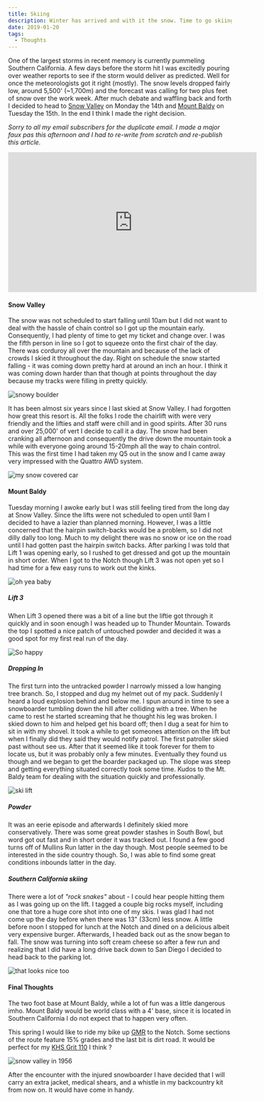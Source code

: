 ```yaml
---
title: Skiing
description: Winter has arrived and with it the snow. Time to go skiing...
date: 2019-01-20
tags:
  - Thoughts
---
```

<p>One of the largest storms in recent memory is currently pummeling Southern California. A few days before the storm hit I was excitedly pouring over weather reports to see if the storm would deliver as predicted. Well for once the meteorologists got it right (mostly). The snow levels dropped fairly low, around 5,500' (~1,700m) and the forecast was calling for two plus feet of snow over the work week. After much debate and waffling back and forth I decided to head to <a rel="noreferrer noopener" aria-label="Snow Valley (opens in a new tab)" href="https://snow-valley.com" target="_blank">Snow Valley</a> on Monday the 14th and <a rel="noreferrer noopener" aria-label="Mount Baldy (opens in a new tab)" href="https://winter.mtbaldyresort.com" target="_blank">Mount Baldy</a> on Tuesday the 15th. In the end I think I made the right decision.</p>

<p><em>Sorry to all my email subscribers for the duplicate email. I made a major faux pas this afternoon and I had to re-write from scratch and re-publish this article. </em></p>

<div><iframe src="https://www.youtube.com/embed/97Izw9vFb8E" allow="accelerometer; autoplay; encrypted-media; gyroscope; picture-in-picture" allowfullscreen="" width="560" height="315" frameborder="0"></iframe></div>

<h4>Snow Valley</h4>

<p>The snow was not scheduled to start falling until 10am but I did not want to deal with the hassle of chain control so I got up the mountain early. Consequently, I had plenty of time to get my ticket and change over. I was the fifth person in line so I got to squeeze onto the first chair of the day. There was corduroy all over the mountain and because of the lack of crowds I skied it throughout the day. Right on schedule the snow started falling - it was coming down pretty hard at around an inch an hour. I think it was coming down harder than that though at points throughout the day because my tracks were filling in pretty quickly.</p>

<img src="https://macadam-grinding-photos.s3.us-west-2.amazonaws.com/Skiing/skiing-southern+california-big+bear-mount+baldy-resort+skiing-side+country+skiing-boulder.jpg" alt="snowy boulder" class="blogImages" />

<p>It has been almost six years since I last skied at Snow Valley. I had forgotten how great this resort is. All the folks I rode the chairlift with were very friendly and the lifties and staff were chill and in good spirits. After 30 runs and over 25,000' of vert I decide to call it a day. The snow had been cranking all afternoon and consequently the drive down the mountain took a while with everyone going around 15-20mph all the way to chain control. This was the first time I had taken my Q5 out in the snow and I came away very impressed with the Quattro AWD system.</p>

<img src="https://macadam-grinding-photos.s3.us-west-2.amazonaws.com/Skiing/skiing-southern+california-big+bear-mount+baldy-resort+skiing-side+country+skiing-audi.jpg" alt="my snow covered car" class="blogImages" />

<h4>Mount Baldy</h4>

<p>Tuesday morning I awoke early but I was still feeling tired from the long day at Snow Valley. Since the lifts were not scheduled to open until 9am I decided to have a lazier than planned morning. However, I was a little concerned that the hairpin switch-backs would be a problem, so I did not dilly dally too long. Much to my delight there was no snow or ice on the road until I had gotten past the hairpin switch backs. After parking I was told that Lift 1 was opening early, so I rushed to get dressed and got up the mountain in short order. When I got to the Notch though Lift 3 was not open yet so I had time for a few easy runs to work out the kinks.</p>

<img src="https://macadam-grinding-photos.s3.us-west-2.amazonaws.com/Skiing/skiing-southern+california-big+bear-mount+baldy-resort+skiing-side+country+skiing-deep.jpg" alt="oh yea baby" class="blogImages" />

<h5>Lift 3</h5>

<p>When Lift 3 opened there was a bit of a line but the liftie got through it quickly and in soon enough I was headed up to Thunder Mountain. Towards the top I spotted a nice patch of untouched powder and decided it was a good spot for my first real run of the day.</p>

<img src="https://macadam-grinding-photos.s3.us-west-2.amazonaws.com/Skiing/skiing-southern+california-big+bear-mount+baldy-resort+skiing-side+country+skiing-ladder.jpg" alt="So happy" class="blogImages" />

<h5>Dropping In</h5>

<p>The first turn into the untracked powder I narrowly missed a low hanging tree branch. So, I stopped and dug my helmet out of my pack. Suddenly I heard a loud explosion behind and below me. I spun around in time to see a snowboarder tumbling down the hill after colliding with a tree. When he came to rest he started screaming that he thought his leg was broken. I skied down to him and helped get his board off; then I dug a seat for him to sit in with my shovel. It took a while to get someones attention on the lift but when I finally did they said they would notify patrol. The first patroller skied past without see us. After that it seemed like it took forever for them to locate us, but it was probably only a few minutes. Eventually they found us though and we began to get the boarder packaged up. The slope was steep and getting everything situated correctly took some time. Kudos to the Mt. Baldy team for dealing with the situation quickly and professionally.  </p>

<img src="https://macadam-grinding-photos.s3.us-west-2.amazonaws.com/Skiing/skiing-southern+california-big+bear-mount+baldy-resort+skiing-side+country+skiing-the+notch.jpg" alt="ski lift" class="blogImages" />

<h5>Powder</h5>

<p>It was an eerie episode and afterwards I definitely skied more conservatively. There was some great powder stashes in South Bowl, but word got out fast and in short order it was tracked out. I found a few good turns off of Mullins Run latter in the day though. Most people seemed to be interested in the side country though. So, I was able to find some great conditions inbounds latter in the day. </p>

<h5>Southern California skiing</h5>

<p>There were a lot of <em>"rock snakes" </em>about - I could hear people hitting them as I was going up on the lift. I tagged a couple big rocks myself, including one that tore a huge core shot into one of my skis. I was glad I had not come up the day before when there was 13" (33cm) less snow. A little before noon I stopped for lunch at the Notch and dined on a delicious albeit very expensive burger. Afterwards, I headed back out as the snow began to fall. The snow was turning into soft cream cheese so after a few run and realizing that I did have a long drive back down to San Diego I decided to head back to the parking lot.</p>

<img src="https://macadam-grinding-photos.s3.us-west-2.amazonaws.com/Skiing/skiing-southern+california-big+bear-mount+baldy-resort+skiing-side+country+skiing-wow.jpg" alt="that looks nice too" class="blogImages" />

<h4>Final Thoughts</h4>

<p>The two foot base at Mount Baldy, while a lot of fun was a little dangerous imho. Mount Baldy would be world class with a 4' base, since it is located in Southern California I do not expect that to happen very often. </p>

<p>This spring I would like to ride my bike up <a rel="noreferrer noopener" href="https://macadamgrinding.com/glendora-mountain-road/" target="_blank">GMR</a> to the Notch. Some sections of the route feature 15% grades and the last bit is dirt road. It would be perfect for my <a rel="noreferrer noopener" href="https://macadamgrinding.com/khs-grit-110/" target="_blank">KHS Grit 110</a> I think ?</p>

<img src="https://macadam-grinding-photos.s3.us-west-2.amazonaws.com/Skiing/skiing-southern+california-big+bear-mount+baldy-resort+skiing-side+country+skiing.-olds+cool.jpg" alt="snow valley in 1956" class="blogImages" />

<p>After the encounter with the injured snowboarder I have decided that I will carry an extra jacket, medical shears, and a whistle in my backcountry kit from now on. It would have come in handy. </p>